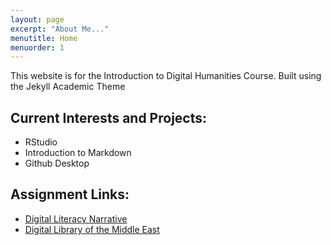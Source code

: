 ```yaml
---
layout: page
excerpt: "About Me..."
menutitle: Home
menuorder: 1
---
```


This website is for the Introduction to Digital Humanities Course. Built using the Jekyll Academic Theme

## Current Interests and Projects:

- RStudio
- Introduction to Markdown
- Github Desktop

## Assignment Links:

- [Digital Literacy Narrative](/dln-assignment/)
- [Digital Library of the Middle East](/dlme-assignment/)